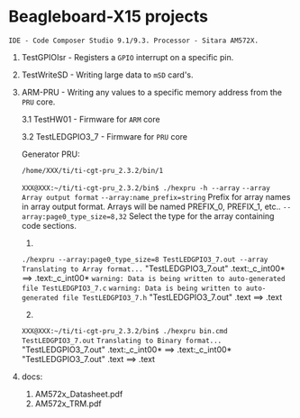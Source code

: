 # Beagleboard-X15 projects

`IDE - Code Composer Studio 9.1/9.3. Processor - Sitara AM572X.`

1. TestGPIOIsr - Registers a `GPIO` interrupt on a specific pin.
2. TestWriteSD - Writing large data to `mSD` card's.
3. ARM-PRU - Writing any values to a specific memory address from the `PRU` core.

	3.1 TestHW01 - Firmware for `ARM` core

	3.2 TestLEDGPIO3_7 - Firmware for `PRU` core
	
	Generator PRU:

	`/home/XXX/ti/ti-cgt-pru_2.3.2/bin/1`

	`XXX@XXX:~/ti/ti-cgt-pru_2.3.2/bin$ ./hexpru -h --array`
	  `--array                 Array output format`
	  `--array:name_prefix=string` 
                          Prefix for array names in array output format. Arrays
                           will be named PREFIX_0, PREFIX_1, etc..
	  `--array:page0_type_size=8,32` 
                          Select the type for the array containing code
                           sections.


	1)
	`./hexpru --array:page0_type_size=8 TestLEDGPIO3_7.out --array`
	`Translating to Array format...`
		"TestLEDGPIO3_7.out" .text:_c_int00* ==> .text:_c_int00*
	`warning: Data is being written to auto-generated file TestLEDGPIO3_7.c`
	`warning: Data is being written to auto-generated file TestLEDGPIO3_7.h`
		"TestLEDGPIO3_7.out" .text ==> .text

	2)
	`XXX@XXX:~/ti/ti-cgt-pru_2.3.2/bin$ ./hexpru bin.cmd TestLEDGPIO3_7.out` 
	`Translating to Binary format...`
		"TestLEDGPIO3_7.out" .text:_c_int00* ==> .text:_c_int00*
		"TestLEDGPIO3_7.out" .text ==> .text

	
4. docs:
	1. AM572x_Datasheet.pdf
	2. AM572x_TRM.pdf
	
